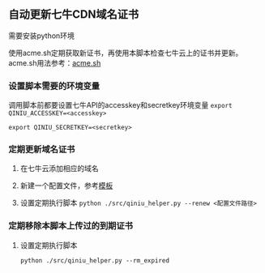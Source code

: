 ## 自动更新七牛CDN域名证书
需要安装python环境

使用acme.sh定期获取新证书，再使用本脚本检查七牛云上的证书并更新。acme.sh用法参考：[acme.sh](https://github.com/acmesh-official/acme.sh)

### 设置脚本需要的环境变量
调用脚本前都要设置七牛API的accesskey和secretkey环境变量
`export QINIU_ACCESSKEY=<accesskey>`

`export QINIU_SECRETKEY=<secretkey>`

### 定期更新域名证书
1. 在七牛云添加相应的域名

2. 新建一个配置文件，参考[模板](https://github.com/zhouguangjie/qiniu_helper/blob/main/src/domain_cert.template.json)

3. 设置定期执行脚本
    `python ./src/qiniu_helper.py --renew <配置文件路径>`

### 定期移除本脚本上传过的到期证书
1. 设置定期执行脚本

    `python ./src/qiniu_helper.py --rm_expired`